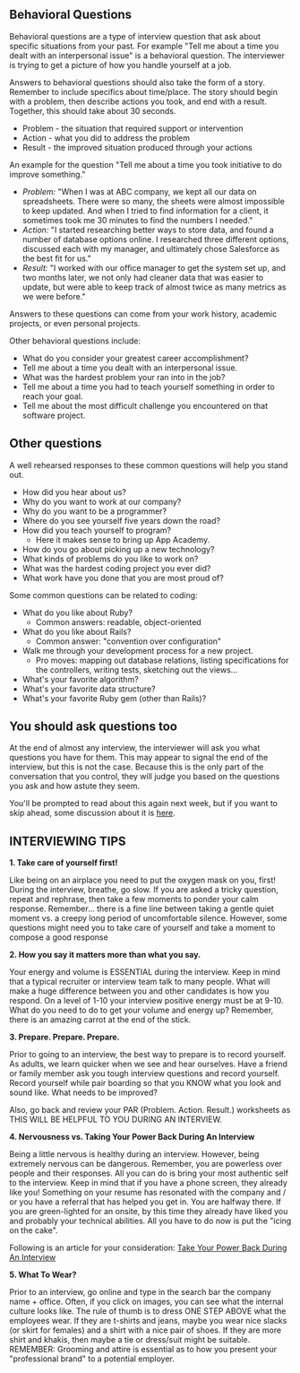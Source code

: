 ## Behavioral Questions

Behavioral questions are a type of interview question that ask about specific situations from your past.  For example "Tell me about a time you dealt with an interpersonal issue" is a behavioral question.  The interviewer is trying to get a picture of how you handle yourself at a job.   

Answers to behavioral questions should also take the form of a story.  Remember to include specifics about time/place. The story should begin with a problem, then describe actions you took, and end with a result. Together, this should take about 30 seconds.  
* Problem - the situation that required support or intervention
* Action - what you did to address the problem
* Result - the improved situation produced through your actions

An example for the question "Tell me about a time you took initiative to do improve something."  
* *Problem:* "When I was at ABC company, we kept all our data on spreadsheets.  There were so many, the sheets were almost impossible to keep updated.  And when I tried to find information for a client, it sometimes took me 30 minutes to find the numbers I needed."
* *Action:* "I started researching better ways to store data, and found a number of database options online. I researched three different options, discussed each with my manager, and ultimately chose Salesforce as the best fit for us."
* *Result:* "I worked with our office manager to get the system set up, and two months later, we not only had cleaner data that was easier to update, but were able to keep track of almost twice as many metrics as we were before."  

Answers to these questions can come from your work history, academic projects, or even personal projects.  

Other behavioral questions include:
* What do you consider your greatest career accomplishment?
* Tell me about a time you dealt with an interpersonal issue.
* What was the hardest problem your ran into in the job?
* Tell me about a time you had to teach yourself something in order to reach your goal.  
* Tell me about the most difficult challenge you encountered on that software project.  


## Other questions

A well rehearsed responses to these common questions will help you stand out.  

* How did you hear about us?
* Why do you want to work at our company?
* Why do you want to be a programmer?
* Where do you see yourself five years down the road?
* How did you teach yourself to program?
    * Here it makes sense to bring up App Academy.
* How do you go about picking up a new technology?
* What kinds of problems do you like to work on?
* What was the hardest coding project you ever did?
* What work have you done that you are most proud of?

Some common questions can be related to coding:
* What do you like about Ruby?
    * Common answers: readable, object-oriented
* What do you like about Rails?
    * Common answer: "convention over configuration"
* Walk me through your development process for a new project.
    * Pro moves: mapping out database relations, listing specifications for the controllers, writing tests, sketching out the views...
* What's your favorite algorithm?
* What's your favorite data structure?
* What's your favorite Ruby gem (other than Rails)?

## You should ask questions too

At the end of almost any interview, the interviewer will ask you what questions you have for them.  This may appear to signal the end of the interview, but this is not the case.  Because this is the only part of the conversation that you control, they will judge you based on the questions you ask and how astute they seem.  

You'll be prompted to read about this again next week, but if you want to skip ahead, some discussion about it is [here][questions-to-ask].  

[questions-to-ask]: asking-questions.md

## INTERVIEWING TIPS
**1.  Take care of yourself first!**

Like being on an airplace you need to put the oxygen mask on you, first!  During the interview, breathe, go slow. If you
are asked a tricky question, repeat and rephrase, then take a few moments to ponder your calm response.  Remember...
there is a fine line between taking a gentle quiet moment vs. a creepy long period of uncomfortable silence. However, some questions might need you to take care of yourself and take a moment to compose a good response

**2. How you say it matters more than what you say.**

Your energy and volume is ESSENTIAL during the interview.  Keep in mind that a typical recruiter or interview team talk to
many people.  What will make a huge difference between you and other candidates is how you respond.  On a level of 1-10 your
interview positive energy must be at 9-10.  What do you need to do to get your volume and energy up?  Remember, there
is an amazing carrot at the end of the stick.

**3. Prepare.  Prepare.  Prepare.**

Prior to going to an interview, the best way to prepare is to record yourself.  As adults, we learn quicker when we see
and hear ourselves.  Have a friend or family member ask you tough interview questions and record yourself.  Record yourself
while pair boarding so that you KNOW what you look and sound like.  What needs to be improved?  

Also, go back and review your PAR (Problem. Action. Result.) worksheets as THIS WILL BE HELPFUL TO YOU DURING AN INTERVIEW.

**4.  Nervousness vs. Taking Your Power Back During An Interview**

Being a little nervous is healthy during an interview.  However, being extremely nervous can be dangerous.  Remember, you
are powerless over people and their responses.  All you can do is bring your most authentic self to the interview.  Keep
in mind that if you have a phone screen, they already like you!  Something on your resume has resonated with the company
and / or you have a referral that has helped you get in.  You are halfway there.  If you are green-lighted for an onsite, by this time they already have liked you and probably your technical abilities.  All you have to do now is put the "icing on the cake".

Following is an article for your consideration:  [Take Your Power Back During An Interview](https://blog.appacademy.io/the-dear-eli-take-power-job-int/)

**5.  What To Wear?**

Prior to an interview, go online and type in the search bar the company name + office.  Often, if you click on images, you 
can see what the internal culture looks like.  The rule of thumb is to dress ONE STEP ABOVE what the employees wear.  If they are t-shirts and jeans, maybe you wear nice slacks (or skirt for females) and a shirt with a nice pair of shoes.  If they are more shirt and khakis, then maybe a tie or dress/suit might be suitable.  REMEMBER:  Grooming and attire is essential as to 
how you present your "professional brand" to a potential employer.
